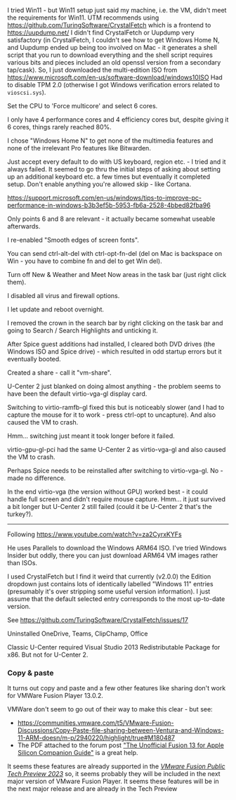 I tried Win11 - but Win11 setup just said my machine, i.e. the VM, didn't meet the requirements for Win11.
UTM recommends using <https://github.com/TuringSoftware/CrystalFetch> which is a frontend to <https://uupdump.net/>
I didn't find CrystalFetch or Uupdump very satisfactory (in CrystalFetch, I couldn't see how to get Windows Home N, and Uupdump ended up being too involved on Mac - it generates a shell script that you run to download everything and the shell script requires various bits and pieces included an old openssl version from a secondary tap/cask).
So, I just downloaded the multi-edition ISO from <https://www.microsoft.com/en-us/software-download/windows10ISO>
Had to disable TPM 2.0 (otherwise I got Windows verification errors related to `vioscsi.sys`).

Set the CPU to 'Force multicore' and select 6 cores.

I only have 4 performance cores and 4 efficiency cores but, despite giving it 6 cores, things rarely reached 80%.

I chose "Windows Home N" to get none of the multimedia features and none of the irrelevant Pro features like Bitwarden.

Just accept every default to do with US keyboard, region etc. - I tried and it always failed.
It seemed to go thru the initial steps of asking about setting up an additional keyboard etc. a few times but eventually it completed setup.
Don't enable anything you're allowed skip - like Cortana.

https://support.microsoft.com/en-us/windows/tips-to-improve-pc-performance-in-windows-b3b3ef5b-5953-fb6a-2528-4bbed82fba96

Only points 6 and 8 are relevant - it actually became somewhat useable afterwards.

I re-enabled "Smooth edges of screen fonts".

You can send ctrl-alt-del with ctrl-opt-fn-del (del on Mac is backspace on Win - you have to combine fn and del to get Win del).

Turn off New & Weather and Meet Now areas in the task bar (just right click them).

I disabled all virus and firewall options.

I let update and reboot overnight.

I removed the crown in the search bar by right clicking on the task bar and going to Search / Search Highlights and unticking it.

After Spice guest additions had installed, I cleared both DVD drives (the Windows ISO and Spice drive) - which resulted in odd startup errors but it eventually booted.

Created a share - call it "vm-share".

U-Center 2 just blanked on doing almost anything - the problem seems to have been the default virtio-vga-gl display card.

Switching to virtio-ramfb-gl fixed this but is noticeably slower (and I had to capture the mouse for it to work - press ctrl-opt to uncapture). And also caused the VM to crash.

Hmm... switching just meant it took longer before it failed.

virtio-gpu-gl-pci had the same U-Center 2 as virtio-vga-gl and also caused the VM to crash.

Perhaps Spice needs to be reinstalled after switching to virtio-vga-gl. No - made no difference.

In the end virtio-vga (the version without GPU) worked best - it could handle full screen and didn't require mouse capture. Hmm... it just survived a bit longer but U-Center 2 still failed (could it be U-Center 2 that's the turkey?).

---

Following <https://www.youtube.com/watch?v=za2CyrxKYFs>

He uses Parallels to download the Windows ARM64 ISO. I've tried Windows Insider but oddly, there you can just download ARM64 VM images rather than ISOs.

I used CrystalFetch but I find it weird that currently (v2.0.0) the Edition dropdown just contains lots of identically labelled "Windows 11" entries (presumably it's over stripping some useful version information). I just assume that the default selected entry corresponds to the most up-to-date version.

See <https://github.com/TuringSoftware/CrystalFetch/issues/17>

Uninstalled OneDrive, Teams, ClipChamp, Office

Classic U-Center required Visual Studio 2013 Redistributable Package for x86. But not for U-Center 2.

### Copy & paste

It turns out copy and paste and a few other features like sharing don't work for VMWare Fusion Player 13.0.2.

VMWare don't seem to go out of their way to make this clear - but see:

* <https://communities.vmware.com/t5/VMware-Fusion-Discussions/Copy-Paste-file-sharing-between-Ventura-and-Windows-11-ARM-doesn/m-p/2940220/highlight/true#M180487>
* The PDF attached to the forum post ["The Unofficial Fusion 13 for Apple Silicon Companion Guide"](https://communities.vmware.com/t5/VMware-Fusion-Documents/The-Unofficial-Fusion-13-for-Apple-Silicon-Companion-Guide/ta-p/2939907) is a great help.

It seems these features are already supported in the [_VMware Fusion Public Tech Preview 2023_](https://customerconnect.vmware.com/downloads/get-download?downloadGroup=FUS-TP2023) so, it seems probably they will be included in the next major version of VMware Fusion Player.
It seems these features will be in the next major release and are already in the Tech Preview
